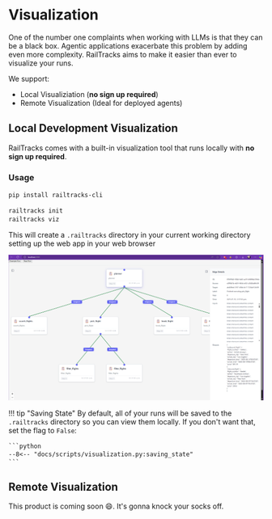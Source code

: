 # Visualization

One of the number one complaints when working with LLMs is that they can be a black box. Agentic applications exacerbate this problem by adding even more complexity. RailTracks aims to make it easier than ever to visualize your runs. 

We support:
- Local Visualiziation (**no sign up required**) 
- Remote Visualization (Ideal for deployed agents)

## Local Development Visualization

RailTracks comes with a built-in visualization tool that runs locally with **no sign up required**.

### Usage
    

```bash title="Install CLI tTool"
pip install railtracks-cli
```


```bash title="Initialize UI and Start"
railtracks init
railtracks viz
```

This will create a `.railtracks` directory in your current working directory setting up the web app in your web browser


![VizDemo.png](../assets/visualizer_photo.png)

!!! tip "Saving State"
    By default, all of your runs will be saved to the `.railtracks` directory so you can view them locally. If you don't want that, set the
    flag to `False`:
    
    ```python
    --8<-- "docs/scripts/visualization.py:saving_state"
    ```

## Remote Visualization

This product is coming soon :smile:. It's gonna knock your socks off. 
